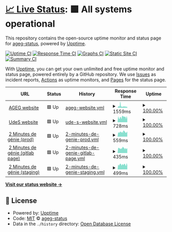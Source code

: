 # [📈 Live Status](https://ageg-status.github.io/status): <!--live status--> **🟩 All systems operational**

This repository contains the open-source uptime monitor and status page for [ageg-status](https://ageg-status.github.io/status), powered by [Upptime](https://github.com/upptime/upptime).

[![Uptime CI](https://github.com/ageg-status/status/workflows/Uptime%20CI/badge.svg)](https://github.com/ageg-status/status/actions?query=workflow%3A%22Uptime+CI%22)
[![Response Time CI](https://github.com/ageg-status/status/workflows/Response%20Time%20CI/badge.svg)](https://github.com/ageg-status/status/actions?query=workflow%3A%22Response+Time+CI%22)
[![Graphs CI](https://github.com/ageg-status/status/workflows/Graphs%20CI/badge.svg)](https://github.com/ageg-status/status/actions?query=workflow%3A%22Graphs+CI%22)
[![Static Site CI](https://github.com/ageg-status/status/workflows/Static%20Site%20CI/badge.svg)](https://github.com/ageg-status/status/actions?query=workflow%3A%22Static+Site+CI%22)
[![Summary CI](https://github.com/ageg-status/status/workflows/Summary%20CI/badge.svg)](https://github.com/ageg-status/status/actions?query=workflow%3A%22Summary+CI%22)

With [Upptime](https://upptime.js.org), you can get your own unlimited and free uptime monitor and status page, powered entirely by a GitHub repository. We use [Issues](https://github.com/ageg-status/status/issues) as incident reports, [Actions](https://github.com/ageg-status/status/actions) as uptime monitors, and [Pages](https://ageg-status.github.io/status) for the status page.

<!--start: status pages-->
<!-- This summary is generated by Upptime (https://github.com/upptime/upptime) -->
<!-- Do not edit this manually, your changes will be overwritten -->
<!-- prettier-ignore -->
| URL | Status | History | Response Time | Uptime |
| --- | ------ | ------- | ------------- | ------ |
| <img alt="" src="https://www.ageg.ca/wp-content/uploads/2019/06/cropped-59079205_1502880046509656_7925612428161712128_n-192x192.png" height="13"> [AGEG website](https://www.ageg.ca/) | 🟩 Up | [ageg-website.yml](https://github.com/ageg-status/status/commits/HEAD/history/ageg-website.yml) | <details><summary><img alt="Response time graph" src="./graphs/ageg-website/response-time-week.png" height="20"> 1559ms</summary><br><a href="https://ageg-status.github.io/status/history/ageg-website"><img alt="Response time 1559" src="https://img.shields.io/endpoint?url=https%3A%2F%2Fraw.githubusercontent.com%2Fageg-status%2Fstatus%2FHEAD%2Fapi%2Fageg-website%2Fresponse-time.json"></a><br><a href="https://ageg-status.github.io/status/history/ageg-website"><img alt="24-hour response time 1559" src="https://img.shields.io/endpoint?url=https%3A%2F%2Fraw.githubusercontent.com%2Fageg-status%2Fstatus%2FHEAD%2Fapi%2Fageg-website%2Fresponse-time-day.json"></a><br><a href="https://ageg-status.github.io/status/history/ageg-website"><img alt="7-day response time 1559" src="https://img.shields.io/endpoint?url=https%3A%2F%2Fraw.githubusercontent.com%2Fageg-status%2Fstatus%2FHEAD%2Fapi%2Fageg-website%2Fresponse-time-week.json"></a><br><a href="https://ageg-status.github.io/status/history/ageg-website"><img alt="30-day response time 1559" src="https://img.shields.io/endpoint?url=https%3A%2F%2Fraw.githubusercontent.com%2Fageg-status%2Fstatus%2FHEAD%2Fapi%2Fageg-website%2Fresponse-time-month.json"></a><br><a href="https://ageg-status.github.io/status/history/ageg-website"><img alt="1-year response time 1559" src="https://img.shields.io/endpoint?url=https%3A%2F%2Fraw.githubusercontent.com%2Fageg-status%2Fstatus%2FHEAD%2Fapi%2Fageg-website%2Fresponse-time-year.json"></a></details> | <details><summary><a href="https://ageg-status.github.io/status/history/ageg-website">100.00%</a></summary><a href="https://ageg-status.github.io/status/history/ageg-website"><img alt="All-time uptime 100.00%" src="https://img.shields.io/endpoint?url=https%3A%2F%2Fraw.githubusercontent.com%2Fageg-status%2Fstatus%2FHEAD%2Fapi%2Fageg-website%2Fuptime.json"></a><br><a href="https://ageg-status.github.io/status/history/ageg-website"><img alt="24-hour uptime 100.00%" src="https://img.shields.io/endpoint?url=https%3A%2F%2Fraw.githubusercontent.com%2Fageg-status%2Fstatus%2FHEAD%2Fapi%2Fageg-website%2Fuptime-day.json"></a><br><a href="https://ageg-status.github.io/status/history/ageg-website"><img alt="7-day uptime 100.00%" src="https://img.shields.io/endpoint?url=https%3A%2F%2Fraw.githubusercontent.com%2Fageg-status%2Fstatus%2FHEAD%2Fapi%2Fageg-website%2Fuptime-week.json"></a><br><a href="https://ageg-status.github.io/status/history/ageg-website"><img alt="30-day uptime 100.00%" src="https://img.shields.io/endpoint?url=https%3A%2F%2Fraw.githubusercontent.com%2Fageg-status%2Fstatus%2FHEAD%2Fapi%2Fageg-website%2Fuptime-month.json"></a><br><a href="https://ageg-status.github.io/status/history/ageg-website"><img alt="1-year uptime 100.00%" src="https://img.shields.io/endpoint?url=https%3A%2F%2Fraw.githubusercontent.com%2Fageg-status%2Fstatus%2FHEAD%2Fapi%2Fageg-website%2Fuptime-year.json"></a></details>
| <img alt="" src="https://www.usherbrooke.ca/favicon.ico" height="13"> [UdeS website](https://www.usherbrooke.ca/) | 🟩 Up | [ude-s-website.yml](https://github.com/ageg-status/status/commits/HEAD/history/ude-s-website.yml) | <details><summary><img alt="Response time graph" src="./graphs/ude-s-website/response-time-week.png" height="20"> 728ms</summary><br><a href="https://ageg-status.github.io/status/history/ude-s-website"><img alt="Response time 728" src="https://img.shields.io/endpoint?url=https%3A%2F%2Fraw.githubusercontent.com%2Fageg-status%2Fstatus%2FHEAD%2Fapi%2Fude-s-website%2Fresponse-time.json"></a><br><a href="https://ageg-status.github.io/status/history/ude-s-website"><img alt="24-hour response time 728" src="https://img.shields.io/endpoint?url=https%3A%2F%2Fraw.githubusercontent.com%2Fageg-status%2Fstatus%2FHEAD%2Fapi%2Fude-s-website%2Fresponse-time-day.json"></a><br><a href="https://ageg-status.github.io/status/history/ude-s-website"><img alt="7-day response time 728" src="https://img.shields.io/endpoint?url=https%3A%2F%2Fraw.githubusercontent.com%2Fageg-status%2Fstatus%2FHEAD%2Fapi%2Fude-s-website%2Fresponse-time-week.json"></a><br><a href="https://ageg-status.github.io/status/history/ude-s-website"><img alt="30-day response time 728" src="https://img.shields.io/endpoint?url=https%3A%2F%2Fraw.githubusercontent.com%2Fageg-status%2Fstatus%2FHEAD%2Fapi%2Fude-s-website%2Fresponse-time-month.json"></a><br><a href="https://ageg-status.github.io/status/history/ude-s-website"><img alt="1-year response time 728" src="https://img.shields.io/endpoint?url=https%3A%2F%2Fraw.githubusercontent.com%2Fageg-status%2Fstatus%2FHEAD%2Fapi%2Fude-s-website%2Fresponse-time-year.json"></a></details> | <details><summary><a href="https://ageg-status.github.io/status/history/ude-s-website">100.00%</a></summary><a href="https://ageg-status.github.io/status/history/ude-s-website"><img alt="All-time uptime 100.00%" src="https://img.shields.io/endpoint?url=https%3A%2F%2Fraw.githubusercontent.com%2Fageg-status%2Fstatus%2FHEAD%2Fapi%2Fude-s-website%2Fuptime.json"></a><br><a href="https://ageg-status.github.io/status/history/ude-s-website"><img alt="24-hour uptime 100.00%" src="https://img.shields.io/endpoint?url=https%3A%2F%2Fraw.githubusercontent.com%2Fageg-status%2Fstatus%2FHEAD%2Fapi%2Fude-s-website%2Fuptime-day.json"></a><br><a href="https://ageg-status.github.io/status/history/ude-s-website"><img alt="7-day uptime 100.00%" src="https://img.shields.io/endpoint?url=https%3A%2F%2Fraw.githubusercontent.com%2Fageg-status%2Fstatus%2FHEAD%2Fapi%2Fude-s-website%2Fuptime-week.json"></a><br><a href="https://ageg-status.github.io/status/history/ude-s-website"><img alt="30-day uptime 100.00%" src="https://img.shields.io/endpoint?url=https%3A%2F%2Fraw.githubusercontent.com%2Fageg-status%2Fstatus%2FHEAD%2Fapi%2Fude-s-website%2Fuptime-month.json"></a><br><a href="https://ageg-status.github.io/status/history/ude-s-website"><img alt="1-year uptime 100.00%" src="https://img.shields.io/endpoint?url=https%3A%2F%2Fraw.githubusercontent.com%2Fageg-status%2Fstatus%2FHEAD%2Fapi%2Fude-s-website%2Fuptime-year.json"></a></details>
| <img alt="" src="https://2mdg.ageg.ca/images/logo-2mg.png" height="13"> [2 Minutes de génie (prod)](https://2mdg.ageg.ca/) | 🟩 Up | [2-minutes-de-genie-prod.yml](https://github.com/ageg-status/status/commits/HEAD/history/2-minutes-de-genie-prod.yml) | <details><summary><img alt="Response time graph" src="./graphs/2-minutes-de-genie-prod/response-time-week.png" height="20"> 559ms</summary><br><a href="https://ageg-status.github.io/status/history/2-minutes-de-genie-prod"><img alt="Response time 559" src="https://img.shields.io/endpoint?url=https%3A%2F%2Fraw.githubusercontent.com%2Fageg-status%2Fstatus%2FHEAD%2Fapi%2F2-minutes-de-genie-prod%2Fresponse-time.json"></a><br><a href="https://ageg-status.github.io/status/history/2-minutes-de-genie-prod"><img alt="24-hour response time 559" src="https://img.shields.io/endpoint?url=https%3A%2F%2Fraw.githubusercontent.com%2Fageg-status%2Fstatus%2FHEAD%2Fapi%2F2-minutes-de-genie-prod%2Fresponse-time-day.json"></a><br><a href="https://ageg-status.github.io/status/history/2-minutes-de-genie-prod"><img alt="7-day response time 559" src="https://img.shields.io/endpoint?url=https%3A%2F%2Fraw.githubusercontent.com%2Fageg-status%2Fstatus%2FHEAD%2Fapi%2F2-minutes-de-genie-prod%2Fresponse-time-week.json"></a><br><a href="https://ageg-status.github.io/status/history/2-minutes-de-genie-prod"><img alt="30-day response time 559" src="https://img.shields.io/endpoint?url=https%3A%2F%2Fraw.githubusercontent.com%2Fageg-status%2Fstatus%2FHEAD%2Fapi%2F2-minutes-de-genie-prod%2Fresponse-time-month.json"></a><br><a href="https://ageg-status.github.io/status/history/2-minutes-de-genie-prod"><img alt="1-year response time 559" src="https://img.shields.io/endpoint?url=https%3A%2F%2Fraw.githubusercontent.com%2Fageg-status%2Fstatus%2FHEAD%2Fapi%2F2-minutes-de-genie-prod%2Fresponse-time-year.json"></a></details> | <details><summary><a href="https://ageg-status.github.io/status/history/2-minutes-de-genie-prod">100.00%</a></summary><a href="https://ageg-status.github.io/status/history/2-minutes-de-genie-prod"><img alt="All-time uptime 100.00%" src="https://img.shields.io/endpoint?url=https%3A%2F%2Fraw.githubusercontent.com%2Fageg-status%2Fstatus%2FHEAD%2Fapi%2F2-minutes-de-genie-prod%2Fuptime.json"></a><br><a href="https://ageg-status.github.io/status/history/2-minutes-de-genie-prod"><img alt="24-hour uptime 100.00%" src="https://img.shields.io/endpoint?url=https%3A%2F%2Fraw.githubusercontent.com%2Fageg-status%2Fstatus%2FHEAD%2Fapi%2F2-minutes-de-genie-prod%2Fuptime-day.json"></a><br><a href="https://ageg-status.github.io/status/history/2-minutes-de-genie-prod"><img alt="7-day uptime 100.00%" src="https://img.shields.io/endpoint?url=https%3A%2F%2Fraw.githubusercontent.com%2Fageg-status%2Fstatus%2FHEAD%2Fapi%2F2-minutes-de-genie-prod%2Fuptime-week.json"></a><br><a href="https://ageg-status.github.io/status/history/2-minutes-de-genie-prod"><img alt="30-day uptime 100.00%" src="https://img.shields.io/endpoint?url=https%3A%2F%2Fraw.githubusercontent.com%2Fageg-status%2Fstatus%2FHEAD%2Fapi%2F2-minutes-de-genie-prod%2Fuptime-month.json"></a><br><a href="https://ageg-status.github.io/status/history/2-minutes-de-genie-prod"><img alt="1-year uptime 100.00%" src="https://img.shields.io/endpoint?url=https%3A%2F%2Fraw.githubusercontent.com%2Fageg-status%2Fstatus%2FHEAD%2Fapi%2F2-minutes-de-genie-prod%2Fuptime-year.json"></a></details>
| <img alt="" src="https://about.gitlab.com/ico/favicon.ico" height="13"> [2 Minutes de génie (gitlab page)](https://2mdg.gitlab.io/) | 🟩 Up | [2-minutes-de-genie-gitlab-page.yml](https://github.com/ageg-status/status/commits/HEAD/history/2-minutes-de-genie-gitlab-page.yml) | <details><summary><img alt="Response time graph" src="./graphs/2-minutes-de-genie-gitlab-page/response-time-week.png" height="20"> 435ms</summary><br><a href="https://ageg-status.github.io/status/history/2-minutes-de-genie-gitlab-page"><img alt="Response time 435" src="https://img.shields.io/endpoint?url=https%3A%2F%2Fraw.githubusercontent.com%2Fageg-status%2Fstatus%2FHEAD%2Fapi%2F2-minutes-de-genie-gitlab-page%2Fresponse-time.json"></a><br><a href="https://ageg-status.github.io/status/history/2-minutes-de-genie-gitlab-page"><img alt="24-hour response time 435" src="https://img.shields.io/endpoint?url=https%3A%2F%2Fraw.githubusercontent.com%2Fageg-status%2Fstatus%2FHEAD%2Fapi%2F2-minutes-de-genie-gitlab-page%2Fresponse-time-day.json"></a><br><a href="https://ageg-status.github.io/status/history/2-minutes-de-genie-gitlab-page"><img alt="7-day response time 435" src="https://img.shields.io/endpoint?url=https%3A%2F%2Fraw.githubusercontent.com%2Fageg-status%2Fstatus%2FHEAD%2Fapi%2F2-minutes-de-genie-gitlab-page%2Fresponse-time-week.json"></a><br><a href="https://ageg-status.github.io/status/history/2-minutes-de-genie-gitlab-page"><img alt="30-day response time 435" src="https://img.shields.io/endpoint?url=https%3A%2F%2Fraw.githubusercontent.com%2Fageg-status%2Fstatus%2FHEAD%2Fapi%2F2-minutes-de-genie-gitlab-page%2Fresponse-time-month.json"></a><br><a href="https://ageg-status.github.io/status/history/2-minutes-de-genie-gitlab-page"><img alt="1-year response time 435" src="https://img.shields.io/endpoint?url=https%3A%2F%2Fraw.githubusercontent.com%2Fageg-status%2Fstatus%2FHEAD%2Fapi%2F2-minutes-de-genie-gitlab-page%2Fresponse-time-year.json"></a></details> | <details><summary><a href="https://ageg-status.github.io/status/history/2-minutes-de-genie-gitlab-page">100.00%</a></summary><a href="https://ageg-status.github.io/status/history/2-minutes-de-genie-gitlab-page"><img alt="All-time uptime 100.00%" src="https://img.shields.io/endpoint?url=https%3A%2F%2Fraw.githubusercontent.com%2Fageg-status%2Fstatus%2FHEAD%2Fapi%2F2-minutes-de-genie-gitlab-page%2Fuptime.json"></a><br><a href="https://ageg-status.github.io/status/history/2-minutes-de-genie-gitlab-page"><img alt="24-hour uptime 100.00%" src="https://img.shields.io/endpoint?url=https%3A%2F%2Fraw.githubusercontent.com%2Fageg-status%2Fstatus%2FHEAD%2Fapi%2F2-minutes-de-genie-gitlab-page%2Fuptime-day.json"></a><br><a href="https://ageg-status.github.io/status/history/2-minutes-de-genie-gitlab-page"><img alt="7-day uptime 100.00%" src="https://img.shields.io/endpoint?url=https%3A%2F%2Fraw.githubusercontent.com%2Fageg-status%2Fstatus%2FHEAD%2Fapi%2F2-minutes-de-genie-gitlab-page%2Fuptime-week.json"></a><br><a href="https://ageg-status.github.io/status/history/2-minutes-de-genie-gitlab-page"><img alt="30-day uptime 100.00%" src="https://img.shields.io/endpoint?url=https%3A%2F%2Fraw.githubusercontent.com%2Fageg-status%2Fstatus%2FHEAD%2Fapi%2F2-minutes-de-genie-gitlab-page%2Fuptime-month.json"></a><br><a href="https://ageg-status.github.io/status/history/2-minutes-de-genie-gitlab-page"><img alt="1-year uptime 100.00%" src="https://img.shields.io/endpoint?url=https%3A%2F%2Fraw.githubusercontent.com%2Fageg-status%2Fstatus%2FHEAD%2Fapi%2F2-minutes-de-genie-gitlab-page%2Fuptime-year.json"></a></details>
| <img alt="" src="https://about.gitlab.com/ico/favicon.ico" height="13"> [2 Minutes de génie (staging)](https://2mdgstaging.gitlab.io/) | 🟩 Up | [2-minutes-de-genie-staging.yml](https://github.com/ageg-status/status/commits/HEAD/history/2-minutes-de-genie-staging.yml) | <details><summary><img alt="Response time graph" src="./graphs/2-minutes-de-genie-staging/response-time-week.png" height="20"> 499ms</summary><br><a href="https://ageg-status.github.io/status/history/2-minutes-de-genie-staging"><img alt="Response time 499" src="https://img.shields.io/endpoint?url=https%3A%2F%2Fraw.githubusercontent.com%2Fageg-status%2Fstatus%2FHEAD%2Fapi%2F2-minutes-de-genie-staging%2Fresponse-time.json"></a><br><a href="https://ageg-status.github.io/status/history/2-minutes-de-genie-staging"><img alt="24-hour response time 499" src="https://img.shields.io/endpoint?url=https%3A%2F%2Fraw.githubusercontent.com%2Fageg-status%2Fstatus%2FHEAD%2Fapi%2F2-minutes-de-genie-staging%2Fresponse-time-day.json"></a><br><a href="https://ageg-status.github.io/status/history/2-minutes-de-genie-staging"><img alt="7-day response time 499" src="https://img.shields.io/endpoint?url=https%3A%2F%2Fraw.githubusercontent.com%2Fageg-status%2Fstatus%2FHEAD%2Fapi%2F2-minutes-de-genie-staging%2Fresponse-time-week.json"></a><br><a href="https://ageg-status.github.io/status/history/2-minutes-de-genie-staging"><img alt="30-day response time 499" src="https://img.shields.io/endpoint?url=https%3A%2F%2Fraw.githubusercontent.com%2Fageg-status%2Fstatus%2FHEAD%2Fapi%2F2-minutes-de-genie-staging%2Fresponse-time-month.json"></a><br><a href="https://ageg-status.github.io/status/history/2-minutes-de-genie-staging"><img alt="1-year response time 499" src="https://img.shields.io/endpoint?url=https%3A%2F%2Fraw.githubusercontent.com%2Fageg-status%2Fstatus%2FHEAD%2Fapi%2F2-minutes-de-genie-staging%2Fresponse-time-year.json"></a></details> | <details><summary><a href="https://ageg-status.github.io/status/history/2-minutes-de-genie-staging">100.00%</a></summary><a href="https://ageg-status.github.io/status/history/2-minutes-de-genie-staging"><img alt="All-time uptime 100.00%" src="https://img.shields.io/endpoint?url=https%3A%2F%2Fraw.githubusercontent.com%2Fageg-status%2Fstatus%2FHEAD%2Fapi%2F2-minutes-de-genie-staging%2Fuptime.json"></a><br><a href="https://ageg-status.github.io/status/history/2-minutes-de-genie-staging"><img alt="24-hour uptime 100.00%" src="https://img.shields.io/endpoint?url=https%3A%2F%2Fraw.githubusercontent.com%2Fageg-status%2Fstatus%2FHEAD%2Fapi%2F2-minutes-de-genie-staging%2Fuptime-day.json"></a><br><a href="https://ageg-status.github.io/status/history/2-minutes-de-genie-staging"><img alt="7-day uptime 100.00%" src="https://img.shields.io/endpoint?url=https%3A%2F%2Fraw.githubusercontent.com%2Fageg-status%2Fstatus%2FHEAD%2Fapi%2F2-minutes-de-genie-staging%2Fuptime-week.json"></a><br><a href="https://ageg-status.github.io/status/history/2-minutes-de-genie-staging"><img alt="30-day uptime 100.00%" src="https://img.shields.io/endpoint?url=https%3A%2F%2Fraw.githubusercontent.com%2Fageg-status%2Fstatus%2FHEAD%2Fapi%2F2-minutes-de-genie-staging%2Fuptime-month.json"></a><br><a href="https://ageg-status.github.io/status/history/2-minutes-de-genie-staging"><img alt="1-year uptime 100.00%" src="https://img.shields.io/endpoint?url=https%3A%2F%2Fraw.githubusercontent.com%2Fageg-status%2Fstatus%2FHEAD%2Fapi%2F2-minutes-de-genie-staging%2Fuptime-year.json"></a></details>

<!--end: status pages-->

[**Visit our status website →**](https://ageg-status.github.io/status)

## 📄 License

- Powered by: [Upptime](https://github.com/upptime/upptime)
- Code: [MIT](./LICENSE) © [ageg-status](https://ageg-status.github.io/status)
- Data in the `./history` directory: [Open Database License](https://opendatacommons.org/licenses/odbl/1-0/)
